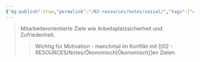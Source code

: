```yaml
---
{"dg-publish":true,"permalink":"/02-resources/notes/sozial/","tags":["unternehmensziele/kategorien","wirtschaft/bwl"],"noteIcon":"","updated":"2025-09-27T01:32:44.090+02:00"}
---
```


>Mitarbeiterorientierte Ziele wie Arbeitsplatzsicherheit und Zufriedenheit.
>>Wichtig für Motivation - manchmal im Konflikt mit [[02 - RESOURCES/Notes/Ökonomisch\|Ökonomisch]]en Zielen.